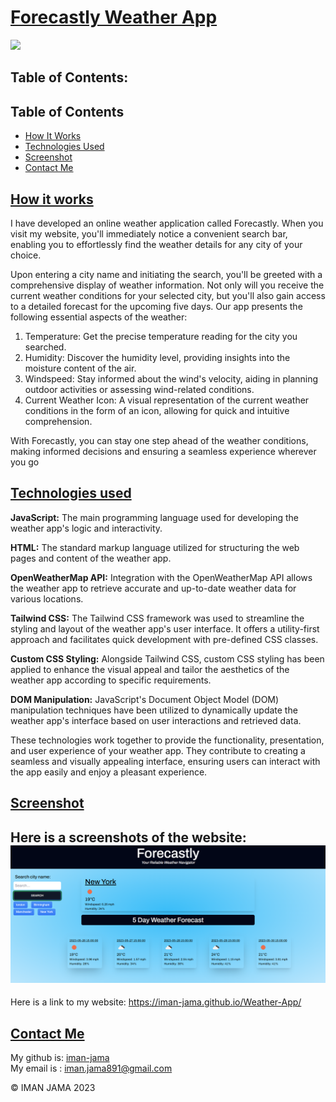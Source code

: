 # <u>**Forecastly Weather App**</u>

 <a href="https://www.mit.edu/~amini/LICENSE.md" alt="MIT License">
      <img src="https://img.shields.io/bower/l/css" /></a> 

## Table of Contents:
  
  ## Table of Contents

- [How It Works](#how-it-works)
- [Technologies Used](#technologies-used)
- [Screenshot](#screenshot)
- [Contact Me](#contact-me)


## <u>How it works</u>

I have developed an online weather application called Forecastly. When you visit my website, you'll immediately notice a convenient search bar, enabling you to effortlessly find the weather details for any city of your choice.

Upon entering a city name and initiating the search, you'll be greeted with a comprehensive display of weather information. Not only will you receive the current weather conditions for your selected city, but you'll also gain access to a detailed forecast for the upcoming five days. Our app presents the following essential aspects of the weather:

<ol>
<li>Temperature: Get the precise temperature reading for the city you searched.</li>
<li>Humidity: Discover the humidity level, providing insights into the moisture content of the air.</li>
<li>Windspeed: Stay informed about the wind's velocity, aiding in planning outdoor activities or assessing wind-related conditions.</li>
<li>Current Weather Icon: A visual representation of the current weather conditions in the form of an icon, allowing for quick and intuitive comprehension.</li>
</ol>
With Forecastly, you can stay one step ahead of the weather conditions, making informed decisions and ensuring a seamless experience wherever you go

## <u>Technologies used</u>

**JavaScript:** The main programming language used for developing the weather app's logic and interactivity.

**HTML:** The standard markup language utilized for structuring the web pages and content of the weather app.

**OpenWeatherMap API:** Integration with the OpenWeatherMap API allows the weather app to retrieve accurate and up-to-date weather data for various locations.

**Tailwind CSS:** The Tailwind CSS framework was used to streamline the styling and layout of the weather app's user interface. It offers a utility-first approach and facilitates quick development with pre-defined CSS classes.

**Custom CSS Styling:** Alongside Tailwind CSS, custom CSS styling has been applied to enhance the visual appeal and tailor the aesthetics of the weather app according to specific requirements.

**DOM Manipulation:** JavaScript's Document Object Model (DOM) manipulation techniques have been utilized to dynamically update the weather app's interface based on user interactions and retrieved data.

These technologies work together to provide the functionality, presentation, and user experience of your weather app. They contribute to creating a seamless and visually appealing interface, ensuring users can interact with the app easily and enjoy a pleasant experience.

## <u>Screenshot</u>

Here is a screenshots of the website:
![picture](/Assets/Images/Screenshot%202023-05-25%20234339.png)
---

Here is a link to my website:
 https://iman-jama.github.io/Weather-App/


## <u>Contact Me</u>

My github is: [iman-jama](https://github.com/iman-jama) <br>
My email is : iman.jama891@gmail.com

© IMAN JAMA 2023
